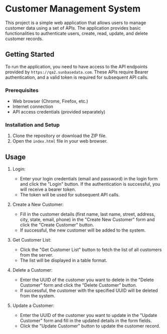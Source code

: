

# Customer Management System

This project is a simple web application that allows users to manage customer data using a set of APIs. The application provides basic functionalities to authenticate users, create, read, update, and delete customer records.

## Getting Started

To run the application, you need to have access to the API endpoints provided by `https://qa2.sunbasedata.com`. These APIs require Bearer authentication, and a valid token is required for subsequent API calls.

### Prerequisites

- Web browser (Chrome, Firefox, etc.)
- Internet connection
- API access credentials (provided separately)

### Installation and Setup

1. Clone the repository or download the ZIP file.
2. Open the `index.html` file in your web browser.

## Usage

1. Login:
   - Enter your login credentials (email and password) in the login form and click the "Login" button. If the authentication is successful, you will receive a bearer token.
   - The token will be used for subsequent API calls.

2. Create a New Customer:
   - Fill in the customer details (first name, last name, street, address, city, state, email, phone) in the "Create New Customer" form and click the "Create Customer" button.
   - If successful, the new customer will be added to the system.

3. Get Customer List:
   - Click the "Get Customer List" button to fetch the list of all customers from the server.
   - The list will be displayed in a table format.

4. Delete a Customer:
   - Enter the UUID of the customer you want to delete in the "Delete Customer" form and click the "Delete Customer" button.
   - If successful, the customer with the specified UUID will be deleted from the system.

5. Update a Customer:
   - Enter the UUID of the customer you want to update in the "Update Customer" form and fill in the updated details in the form fields.
   - Click the "Update Customer" button to update the customer record.
